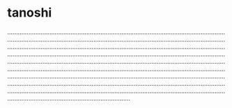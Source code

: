 # tanoshi

..................................................................................................................................................................................................................................................................................................................................................................................................................................................................................................................................................................................................................................................................................................................................................................................................................................................................................................................................................................................................................................................................................................................................................................................................................................